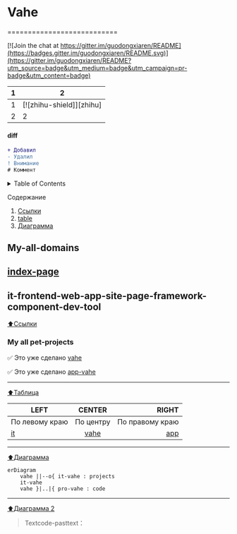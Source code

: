# Vahe
===========================

[![Join the chat at https://gitter.im/guodongxiaren/README](https://badges.gitter.im/guodongxiaren/README.svg)](https://gitter.im/guodongxiaren/README?utm_source=badge&utm_medium=badge&utm_campaign=pr-badge&utm_content=badge)

|1|2|
|---|---
|1|[![zhihu-shield]][zhihu]
|2|2

#### diff

```diff
+ Добавил
- Удалил
! Внимание
# Коммент
```

<!-- TABLE OF CONTENTS -->
<details>
  <summary>Table of Contents</summary>
  <ol>
    <li>
      <a href="#about-the-project">About The Project</a>
      <ul>
        <li><a href="#built-with">Built With</a></li>
      </ul>
    </li>
    <li>
      <a href="#getting-started">Getting Started</a>
      <ul>
        <li><a href="#prerequisites">Prerequisites</a></li>
        <li><a href="#installation">Installation</a></li>
      </ul>
    </li>
    <li><a href="#usage">Usage</a></li>
    <li><a href="#roadmap">Roadmap</a></li>
    <li><a href="#contributing">Contributing</a></li>
    <li><a href="#license">License</a></li>
    <li><a href="#contact">Contact</a></li>
    <li><a href="#acknowledgments">Acknowledgments</a></li>
  </ol>
</details>

Содержание
1. [Ссылки](#links)
2. [table](#Таблица)
3. [Диаграмма](#diagram)

My-all-domains
-
## [index-page](https://vahe.ga/)
it-frontend-web-app-site-page-framework-component-dev-tool
-
[:arrow_up:Ссылки](#links)
### My all pet-projects
:white_check_mark: Это уже сделано  [vahe](https://vahe.ga/)

:white_check_mark: Это уже сделано  [app-vahe](https://app-vahe.ga/)
____
[:arrow_up:Таблица](#table)

| LEFT | CENTER | RIGHT |
|----------------|:---------:|----------------:|
| По левому краю | По центру | По правому краю |
| [it](https://it-vahe.ga/) | [vahe](https://vahe.ga/) | [app](https://www.app-vahe.ga/) |
____
[:arrow_up:Диаграмма](#diagram)

```mermaid
erDiagram
    vahe ||--o{ it-vahe : projects
    it-vahe
    vahe }|..|{ pro-vahe : code
```
____

[:arrow_up:Диаграмма 2](#codeBlock)
>Textcode-pasttext：
